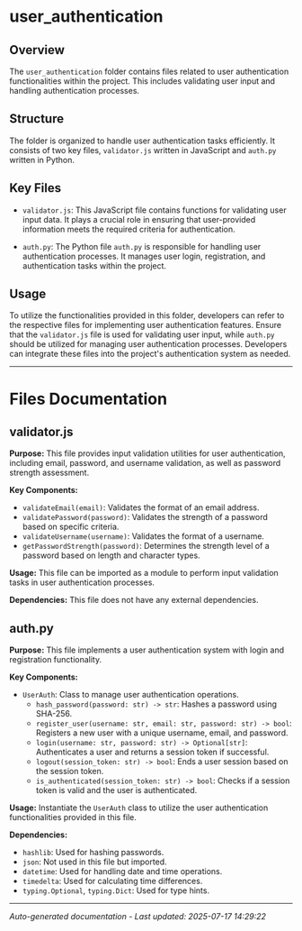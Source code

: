 # user_authentication

## Overview
The `user_authentication` folder contains files related to user authentication functionalities within the project. This includes validating user input and handling authentication processes.

## Structure
The folder is organized to handle user authentication tasks efficiently. It consists of two key files, `validator.js` written in JavaScript and `auth.py` written in Python.

## Key Files
- `validator.js`: This JavaScript file contains functions for validating user input data. It plays a crucial role in ensuring that user-provided information meets the required criteria for authentication.
  
- `auth.py`: The Python file `auth.py` is responsible for handling user authentication processes. It manages user login, registration, and authentication tasks within the project.

## Usage
To utilize the functionalities provided in this folder, developers can refer to the respective files for implementing user authentication features. Ensure that the `validator.js` file is used for validating user input, while `auth.py` should be utilized for managing user authentication processes. Developers can integrate these files into the project's authentication system as needed.

---

# Files Documentation

## validator.js

**Purpose:** This file provides input validation utilities for user authentication, including email, password, and username validation, as well as password strength assessment.

**Key Components:**
- `validateEmail(email)`: Validates the format of an email address.
- `validatePassword(password)`: Validates the strength of a password based on specific criteria.
- `validateUsername(username)`: Validates the format of a username.
- `getPasswordStrength(password)`: Determines the strength level of a password based on length and character types.

**Usage:** This file can be imported as a module to perform input validation tasks in user authentication processes.

**Dependencies:** This file does not have any external dependencies.

## auth.py

**Purpose:** This file implements a user authentication system with login and registration functionality.

**Key Components:**
- `UserAuth`: Class to manage user authentication operations.
  - `hash_password(password: str) -> str`: Hashes a password using SHA-256.
  - `register_user(username: str, email: str, password: str) -> bool`: Registers a new user with a unique username, email, and password.
  - `login(username: str, password: str) -> Optional[str]`: Authenticates a user and returns a session token if successful.
  - `logout(session_token: str) -> bool`: Ends a user session based on the session token.
  - `is_authenticated(session_token: str) -> bool`: Checks if a session token is valid and the user is authenticated.

**Usage:** Instantiate the `UserAuth` class to utilize the user authentication functionalities provided in this file.

**Dependencies:** 
- `hashlib`: Used for hashing passwords.
- `json`: Not used in this file but imported.
- `datetime`: Used for handling date and time operations.
- `timedelta`: Used for calculating time differences.
- `typing.Optional`, `typing.Dict`: Used for type hints.

---
*Auto-generated documentation - Last updated: 2025-07-17 14:29:22*
